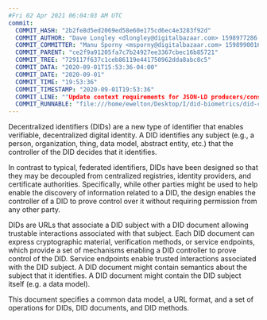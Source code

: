 ```yaml
---
#Fri 02 Apr 2021 06:04:03 AM UTC
commit:
  COMMIT_HASH: "2b2fe8d5ed2069ed58e60e175cd6ec4e3283f92d"
  COMMIT_AUTHOR: "Dave Longley <dlongley@digitalbazaar.com> 1598977286 -0400"
  COMMIT_COMMITTER: "Manu Sporny <msporny@digitalbazaar.com> 1598990016 -0400"
  COMMIT_PARENT: "ce2f9a91205fa7c7b24927ee3367cbec16b85721"
  COMMIT_TREE: "729117f637c1ceb86119e441750962dda8abc8c5"
  COMMIT_DATA: "2020-09-01T15:53:36-04:00"
  COMMIT_DATE: "2020-09-01"
  COMMIT_TIME: "19:53:36"
  COMMIT_TIMESTAMP: "2020-09-01T19:53:36"
  COMMIT_LINE: ""Update context requirements for JSON-LD producers/consumers."
  COMMIT_RUNNABLE: "file:///home/ewelton/Desktop/I/did-biometrics/did-core-dataset/analysis/gitinfo/2b2fe8d5ed2069ed58e60e175cd6ec4e3283f92d/snapshot/index.html"
---
```


<section id="abstract">
<p>
<a>Decentralized identifiers</a> (DIDs) are a new type of identifier that
enables verifiable, decentralized digital identity. A <a>DID</a> identifies any
subject (e.g., a person, organization, thing, data model, abstract entity, etc.)
that the controller of the <a>DID</a> decides that it identifies.

In contrast to typical, federated identifiers, DIDs have been designed
so that they may be decoupled from centralized registries, identity providers,
and certificate authorities. Specifically, while other parties might be used
to help enable the discovery of information related to a <a>DID</a>,
the design enables the controller of a <a>DID</a> to prove control over it
without requiring permission from any other party.

<a>DID</a>s are URLs that associate
a <a>DID subject</a> with a <a>DID document</a> allowing trustable interactions
associated with that subject. Each <a>DID document</a> can express cryptographic
material, verification methods, or <a>service endpoints</a>, which provide a set
of mechanisms enabling a <a>DID controller</a> to prove control of the
<a>DID</a>. <a>Service endpoints</a> enable trusted interactions associated with
the <a>DID subject</a>. A <a>DID document</a> might contain semantics about the
subject that it identifies. A <a>DID document</a> might contain the <a>DID
subject</a> itself (e.g. a data model).
    </p>
<p>
This document specifies a common data model, a URL format, and a set of
operations for <a>DIDs</a>, <a>DID documents</a>, and <a>DID methods</a>.
    </p>
</section>
